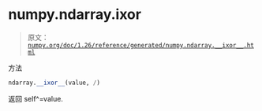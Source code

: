 # numpy.ndarray.__ixor__

> 原文：[`numpy.org/doc/1.26/reference/generated/numpy.ndarray.__ixor__.html`](https://numpy.org/doc/1.26/reference/generated/numpy.ndarray.__ixor__.html)

方法

```py
ndarray.__ixor__(value, /)
```

返回 self^=value.
